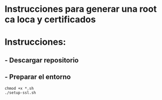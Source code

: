 # Instrucciones para generar una root ca loca y certificados

# Instrucciones:
## - Descargar repositorio
## - Preparar el entorno
```
chmod +x *.sh
./setup-ssl.sh
```
